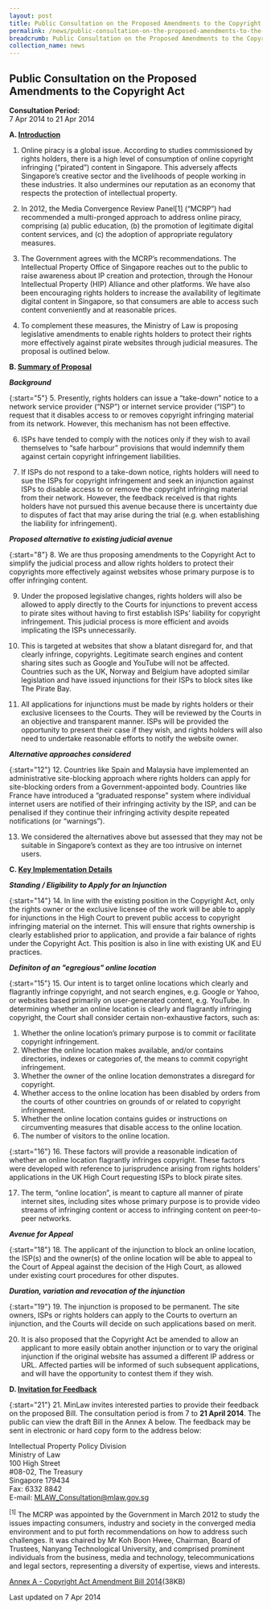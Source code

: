 ```yaml
---
layout: post
title: Public Consultation on the Proposed Amendments to the Copyright Act
permalink: /news/public-consultation-on-the-proposed-amendments-to-the-copyright-/
breadcrumb: Public Consultation on the Proposed Amendments to the Copyright Act
collection_name: news
---
```


Public Consultation on the Proposed Amendments to the Copyright Act
---

**Consultation Period:**  
7 Apr 2014 to 21 Apr 2014

<b>A. <u>Introduction</u></b>

1. Online piracy is a global issue.  According to studies commissioned by rights holders, there is a high level of consumption of online copyright infringing (“pirated”) content in Singapore.  This adversely affects Singapore’s creative sector and the livelihoods of people working in these industries.  It also undermines our reputation as an economy that respects the protection of intellectual property.

2. In 2012, the Media Convergence Review Panel[1] (“MCRP”) had recommended a multi-pronged approach to address online piracy, comprising (a) public education, (b) the promotion of legitimate digital content services, and (c) the adoption of appropriate regulatory measures.

3. The Government agrees with the MCRP’s recommendations.  The Intellectual Property Office of Singapore reaches out to the public to raise awareness about IP creation and protection, through the Honour Intellectual Property (HIP) Alliance and other platforms.  We have also been encouraging rights holders to increase the availability of legitimate digital content in Singapore, so that consumers are able to access such content conveniently and at reasonable prices. 

4. To complement these measures, the Ministry of Law is proposing legislative amendments to enable rights holders to protect their rights more effectively against pirate websites through judicial measures.  The proposal is outlined below.

<b>B. <u>Summary of Proposal</u></b>

<b><i>Background</i></b>

{:start="5"}
5. Presently, rights holders can issue a “take-down” notice to a network service provider (“NSP”) or internet service provider (“ISP”) to request that it disables access to or removes copyright infringing material from its network.  However, this mechanism has not been effective. 

6. ISPs have tended to comply with the notices only if they wish to avail themselves to “safe harbour” provisions that would indemnify them against certain copyright infringement liabilities. 

7. If ISPs do not respond to a take-down notice, rights holders will need to sue the ISPs for copyright infringement and seek an injunction against ISPs to disable access to or remove the copyright infringing material from their network.  However, the feedback received is that rights holders have not pursued this avenue because there is uncertainty due to disputes of fact that may arise during the trial (e.g. when establishing the liability for infringement). 

<b><i>Proposed alternative to existing judicial avenue</i></b>

{:start="8"}
8. We are thus proposing amendments to the Copyright Act to simplify the judicial process and allow rights holders to protect their copyrights more effectively against websites whose primary purpose is to offer infringing content. 

9. Under the proposed legislative changes, rights holders will also be allowed to apply directly to the Courts for injunctions to prevent access to pirate sites without having to first establish ISPs’ liability for copyright infringement.  This judicial process is more efficient and avoids implicating the ISPs unnecessarily.

10. This is targeted at websites that show a blatant disregard for, and that clearly infringe, copyrights.  Legitimate search engines and content sharing sites such as Google and YouTube will not be affected.  Countries such as the UK, Norway and Belgium have adopted similar legislation and have issued injunctions for their ISPs to block sites like The Pirate Bay.

11. All applications for injunctions must be made by rights holders or their exclusive licensees to the Courts.  They will be reviewed by the Courts in an objective and transparent manner.  ISPs will be provided the opportunity to present their case if they wish, and rights holders will also need to undertake reasonable efforts to notify the website owner. 

<b><i>Alternative approaches considered</i></b>

{:start="12"}
12. Countries like Spain and Malaysia have implemented an administrative site-blocking approach where rights holders can apply for site-blocking orders from a Government-appointed body.  Countries like France have introduced a “graduated response” system where individual internet users are notified of their infringing activity by the ISP, and can be penalised if they continue their infringing activity despite repeated notifications (or “warnings”).     

13. We considered the alternatives above but assessed that they may not be suitable in Singapore’s context as they are too intrusive on internet users.

<b>C. <u> Key Implementation Details</u></b>

<b><i>Standing / Eligibility to Apply for an Injunction</i></b>

{:start="14"}
14. In line with the existing position in the Copyright Act, only the rights owner or the exclusive licensee of the work will be able to apply for injunctions in the High Court to prevent public access to copyright infringing material on the internet.  This will ensure that rights ownership is clearly established prior to application, and provide a fair balance of rights under the Copyright Act.  This position is also in line with existing UK and EU practices.

<b><i>Definiton of an "egregious" online location</i></b>

{:start="15"}
15. Our intent is to target online locations which clearly and flagrantly infringe copyright, and not search engines, e.g. Google or Yahoo, or websites based primarily on user-generated content, e.g. YouTube.  In determining whether an online location is clearly and flagrantly infringing copyright, the Court shall consider certain non-exhaustive factors, such as: 

<ol style="lower-alpha">
  <li>Whether the online location’s primary purpose is to commit or facilitate copyright infringement.</li>
  <li>Whether the online location makes available, and/or contains directories, indexes or categories of, the means to commit copyright infringement.</li>
  <li>Whether the owner of the online location demonstrates a disregard for copyright.</li>
  <li>Whether access to the online location has been disabled by orders from the courts of other countries on grounds of or related to copyright infringement.</li>
  <li>Whether the online location contains guides or instructions on circumventing measures that disable access to the online location.</li>
  <li>The number of visitors to the online location.</li>
</ol>

{:start="16"}
16. These factors will provide a reasonable indication of whether an online location flagrantly infringes copyright.  These factors were developed with reference to jurisprudence arising from rights holders’ applications in the UK High Court requesting ISPs to block pirate sites.

17. The term, “online location”, is meant to capture all manner of pirate internet sites, including sites whose primary purpose is to provide video streams of infringing content or access to infringing content on peer-to-peer networks.

<b><i>Avenue for Appeal</i></b>

{:start="18"}
18. The applicant of the injunction to block an online location, the ISP(s) and the owner(s) of the online location will be able to appeal to the Court of Appeal against the decision of the High Court, as allowed under existing court procedures for other disputes. 

<b><i>Duration, variation and revocation of the injunction</i></b>

{:start="19"}
19. The injunction is proposed to be permanent.  The site owners, ISPs or rights holders can apply to the Courts to overturn an injunction, and the Courts will decide on such applications based on merit.

20. It is also proposed that the Copyright Act be amended to allow an applicant to more easily obtain another injunction or to vary the original injunction if the original website has assumed a different IP address or URL.  Affected parties will be informed of such subsequent applications, and will have the opportunity to contest them if they wish.

<b>D. <u>Invitation for Feedback</u></b>

{:start="21"}
21. MinLaw invites interested parties to provide their feedback on the proposed Bill.  The consultation period is from 7 to **21 April 2014**.  The public can view the draft Bill in the Annex A below. The feedback may be sent in electronic or hard copy form to the address below:

<p class="address-centered">
  Intellectual Property Policy Division<br>
  Ministry of Law<br>
  100 High Street<br>
  #08-02, The Treasury<br>
  Singapore 179434<br>
  Fax: 6332 8842<br>
  E-mail: <a href="mailto:MLAW_Consultation@mlaw.gov.sg">MLAW_Consultation@mlaw.gov.sg</a>
</p>

<sup>[1]</sup> The MCRP was appointed by the Government in March 2012 to study the issues impacting consumers, industry and society in the converged media environment and to put forth recommendations on how to address such challenges.  It was chaired by Mr Koh Boon Hwee, Chairman, Board of Trustees, Nanyang Technological University, and comprised prominent individuals from the business, media and technology, telecommunications and legal sectors, representing a diversity of expertise, views and interests. 

[Annex A - Copyright Act Amendment Bill 2014](/files/AnnexA-CopyrightActAmendmentBill2014.pdf/)(38KB)

<p class="right-side-updated">Last updated on 7 Apr 2014</p>

